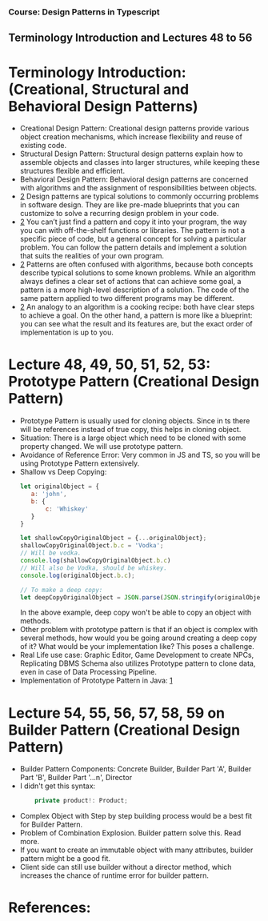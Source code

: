 ### Course: Design Patterns in Typescript
## Terminology Introduction and Lectures 48 to 56

# Terminology Introduction: (Creational, Structural and Behavioral Design Patterns)
- Creational Design Pattern: Creational design patterns provide various object creation mechanisms, which increase flexibility and reuse of existing code.
- Structural Design Pattern: Structural design patterns explain how to assemble objects and classes into larger structures, while keeping these structures flexible and efficient.
- Behavioral Design Pattern: Behavioral design patterns are concerned with algorithms and the assignment of responsibilities between objects.
- [2] Design patterns are typical solutions to commonly occurring problems in software design. They are like pre-made blueprints that you can customize to solve a recurring design problem in your code.
- [2] You can’t just find a pattern and copy it into your program, the way you can with off-the-shelf functions or libraries. The pattern is not a specific piece of code, but a general concept for solving a particular problem. You can follow the pattern details and implement a solution that suits the realities of your own program.
- [2] Patterns are often confused with algorithms, because both concepts describe typical solutions to some known problems. While an algorithm always defines a clear set of actions that can achieve some goal, a pattern is a more high-level description of a solution. The code of the same pattern applied to two different programs may be different.
- [2] An analogy to an algorithm is a cooking recipe: both have clear steps to achieve a goal. On the other hand, a pattern is more like a blueprint: you can see what the result and its features are, but the exact order of implementation is up to you.

# Lecture 48, 49, 50, 51, 52, 53: Prototype Pattern (Creational Design Pattern)
-  Prototype Pattern is usually used for cloning objects. Since in ts there will be references instead of true copy, this helps in cloning object. 
- Situation: There is a large object which need to be cloned with some property changed. We will use prototype pattern.
- Avoidance of Reference Error: Very common in JS and TS, so you will be using Prototype Pattern extensively. 
- Shallow vs Deep Copying: 
     ```js
     let originalObject = {
        a: 'john',
        b: {
            c: 'Whiskey'
        }
     }

     let shallowCopyOriginalObject = {...originalObject};
     shallowCopyOriginalObject.b.c = 'Vodka';
     // Will be vodka.
     console.log(shallowCopyOriginalObject.b.c)
     // Will also be Vodka, should be whiskey.
     console.log(originalObject.b.c);

     // To make a deep copy:
     let deepCopyOriginalObject = JSON.parse(JSON.stringify(originalObject));
     ```
    In the above example, deep copy won't be able to copy an object with methods. 
- Other problem with prototype pattern is that if an object is complex with several methods, how would you be going around creating a deep copy of it? What would be your implementation like? This poses a challenge.
- Real Life use case: Graphic Editor, Game Development to create NPCs, Replicating DBMS Schema also utilizes Prototype pattern to clone data, even in case of Data Processing Pipeline.
- Implementation of Prototype Pattern in Java: [1]

# Lecture 54, 55, 56, 57, 58, 59 on Builder Pattern (Creational Design Pattern)
- Builder Pattern Components: Concrete Builder, Builder Part 'A', Builder Part 'B', Builder Part '...n', Director
-  I didn't get this syntax:
    ```ts 
        private product!: Product;
    ```
- Complex Object with Step by step building process would be a best fit for Builder Pattern.
- Problem of Combination Explosion. Builder pattern solve this. Read more.
- If you want to create an immutable object with many attributes, builder pattern might be a good fit.
- Client side can still use builder without a director method, which increases the chance of runtime error for builder pattern.

# References:
[1]: https://medium.com/design-patterns-with-java/understanding-prototype-pattern-377e93dd93d8
[2]: https://refactoring.guru/design-patterns/what-is-pattern